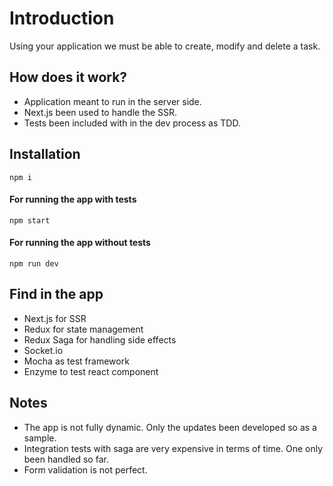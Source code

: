 # Introduction

Using your application we must be able to create, modify and delete a task.

## How does it work?

* Application meant to run in the server side.
* Next.js been used to handle the SSR.
* Tests been included with in the dev process as TDD.

## Installation
    npm i
    
#### For running the app with tests
    npm start

#### For running the app without tests
    npm run dev
    
## Find in the app
* Next.js for SSR
* Redux for state management
* Redux Saga for handling side effects
* Socket.io
* Mocha as test framework
* Enzyme to test react component

## Notes
* The app is not fully dynamic. Only the updates been developed so as a sample.
* Integration tests with saga are very expensive in terms of time. One only been handled so far.
* Form validation is not perfect.
